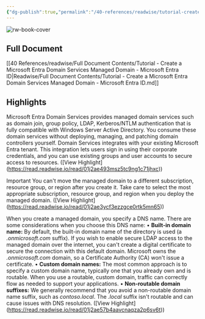 ```yaml
---
{"dg-publish":true,"permalink":"/40-references/readwise/tutorial-create-a-microsoft-entra-domain-services-managed-domain-microsoft-entra-id/","tags":["rw/articles"]}
---
```


![rw-book-cover](https://learn.microsoft.com/en-us/media/open-graph-image.png)

## Full Document
[[40 References/readwise/Full Document Contents/Tutorial - Create a Microsoft Entra Domain Services Managed Domain - Microsoft Entra ID\|Readwise/Full Document Contents/Tutorial - Create a Microsoft Entra Domain Services Managed Domain - Microsoft Entra ID.md]]

## Highlights
Microsoft Entra Domain Services provides managed domain services such as domain join, group policy, LDAP, Kerberos/NTLM authentication that is fully compatible with Windows Server Active Directory. You consume these domain services without deploying, managing, and patching domain controllers yourself. Domain Services integrates with your existing Microsoft Entra tenant. This integration lets users sign in using their corporate credentials, and you can use existing groups and user accounts to secure access to resources. ([View Highlight] (https://read.readwise.io/read/01j2ae493msz5tc9ng1c71jhxc))


Important
You can't move the managed domain to a different subscription, resource group, or region after you create it. Take care to select the most appropriate subscription, resource group, and region when you deploy the managed domain. ([View Highlight] (https://read.readwise.io/read/01j2ae3ycf3ezzgce0rtk5mn65))


When you create a managed domain, you specify a DNS name. There are some considerations when you choose this DNS name:
• **Built-in domain name:** By default, the built-in domain name of the directory is used (a *.onmicrosoft.com* suffix). If you wish to enable secure LDAP access to the managed domain over the internet, you can't create a digital certificate to secure the connection with this default domain. Microsoft owns the *.onmicrosoft.com* domain, so a Certificate Authority (CA) won't issue a certificate.
• **Custom domain names:** The most common approach is to specify a custom domain name, typically one that you already own and is routable. When you use a routable, custom domain, traffic can correctly flow as needed to support your applications.
• **Non-routable domain suffixes:** We generally recommend that you avoid a non-routable domain name suffix, such as *contoso.local*. The *.local* suffix isn't routable and can cause issues with DNS resolution. ([View Highlight] (https://read.readwise.io/read/01j2ae57b4aavcnaqza2p6sv6t))


